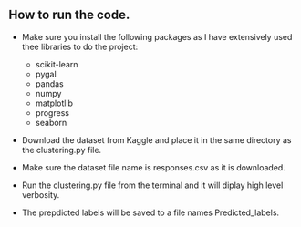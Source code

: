 ## How to run the code. 

- Make sure you install the following packages as I have extensively used thee libraries to do the project:
    - scikit-learn
    - pygal
    - pandas
    - numpy
    - matplotlib
    - progress
    - seaborn

- Download the dataset from Kaggle and place it in the same directory as the clustering.py file. 
- Make sure the dataset file name is responses.csv as it is downloaded.
- Run the clustering.py file from the terminal and it will diplay high level verbosity.
- The prepdicted labels will be saved to a file names Predicted_labels.
